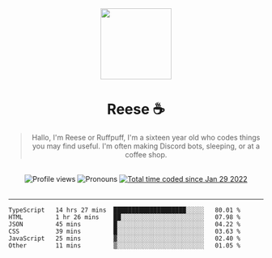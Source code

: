 <div align='center'>
  <img src='https://avatars.githubusercontent.com/u/73779441?v=4' width='140' height='140' />
  <h1>Reese ☕️</h1>
  <blockquote>Hallo, I'm Reese or Ruffpuff, I'm a sixteen year old who codes things you may find useful. I'm often making Discord bots, sleeping, or at a coffee shop.</blockquote>
  
  <br />
  
  <img alt="Profile views" src="https://komarev.com/ghpvc/?username=ruffpuff1" />
  <img alt='Pronouns' src='https://img.shields.io/endpoint?url=https://pronoundb.org/shields/61181f81be124c42b207bffd' />
  <a href="https://wakatime.com/@72bf611d-9557-4a85-aa1d-46f6a3346744"><img src="https://wakatime.com/badge/user/72bf611d-9557-4a85-aa1d-46f6a3346744.svg" alt="Total time coded since Jan 29 2022" /></a>
</div><br />

<hr />

<!--START_SECTION:waka-->

```text
TypeScript   14 hrs 27 mins  ████████████████████░░░░░   80.01 %
HTML         1 hr 26 mins    ██░░░░░░░░░░░░░░░░░░░░░░░   07.98 %
JSON         45 mins         █░░░░░░░░░░░░░░░░░░░░░░░░   04.22 %
CSS          39 mins         █░░░░░░░░░░░░░░░░░░░░░░░░   03.63 %
JavaScript   25 mins         ▓░░░░░░░░░░░░░░░░░░░░░░░░   02.40 %
Other        11 mins         ▒░░░░░░░░░░░░░░░░░░░░░░░░   01.05 %
```

<!--END_SECTION:waka-->
